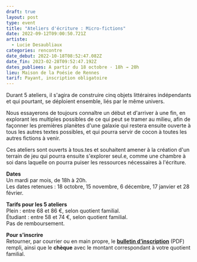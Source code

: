 ```yaml
---
draft: true
layout: post
type: event
title: "Ateliers d'écriture : Micro-fictions"
date: 2022-09-12T09:00:50.721Z
artiste:
  - Lucie Desaubliaux
categories: rencontre
date_debut: 2022-10-18T08:52:47.082Z
date_fin: 2023-02-28T09:52:47.192Z
dates_publiees: A partir du 18 octobre · 18h → 20h
lieu: Maison de la Poésie de Rennes
tarif: Payant, inscription obligatoire
---
```

Durant 5 ateliers, il s'agira de construire cinq objets littéraires indépendants et qui pourtant, se déploient ensemble, liés par le même univers.

Nous essayerons de toujours connaître un début et d'arriver à une fin, en explorant les multiples possibles de ce qui peut se tramer au milieu, afin de façonner les premières planètes d'une galaxie qui restera ensuite ouverte à tous les autres textes possibles, et qui pourra servir de cocon à toutes les autres fictions à venir.

Ces ateliers sont ouverts à tous.tes et souhaitent amener à la création d'un terrain de jeu qui pourra ensuite s'explorer seul.e, comme une chambre à soi dans laquelle on pourra puiser les ressources nécessaires à l'écriture.

**Dates**\
Un mardi par mois, de 18h à 20h.\
Les dates retenues : 18 octobre, 15 novembre, 6 décembre, 17 janvier et 28 février.

**Tarifs pour les 5 ateliers**\
Plein : entre 68 et 86 €, selon quotient familial.\
Étudiant : entre 58 et 74 €, selon quotient familial.\
Pas de remboursement.

**Pour s’inscrire**\
Retourner, par courrier ou en main propre, le **[bulletin d’inscription](/imgs/inscription-ateliers-d-criture-micro-fictions.pdf)** (PDF) rempli, ainsi que le **chèque** avec le montant correspondant à votre quotient familial.
